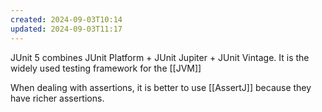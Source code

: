 ```yaml
---
created: 2024-09-03T10:14
updated: 2024-09-03T11:17
---
```

JUnit 5 combines JUnit Platform + JUnit Jupiter + JUnit Vintage. It is the widely used testing framework for the [[JVM]]

When dealing with assertions, it is better to use [[AssertJ]] because they have richer assertions. 
